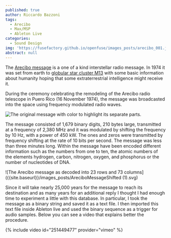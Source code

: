 ```yaml
---
published: true
author: Riccardo Bazzoni
tags:
  - Arecibo
  - Max/MSP
  - Ableton Live
categories:
  - Sound Design
img: 'https://fusefactory.github.io/openfuse/images_posts/arecibo_001.jpg'
abstract: null
---
```

The [Arecibo message](https://en.wikipedia.org/wiki/Arecibo_message) is a one of a kind interstellar radio message. In 1974 it was set from earth to [globular star cluster M13](https://en.wikipedia.org/wiki/Messier_13) with some basic information about humanity hoping that some extraterrestrial intelligence might receive it.

During the ceremony celebrating the remodeling of the Arecibo radio telescope in Puero Rico (16 November 1974), the message was broadcasted into the space using frequency modulated radio waves.


![The original message with color to highlight its separate parts.]({{site.baseurl}}//images_posts/Arecibo_message.jpg)


The message consisted of 1,679 binary digits, 210 bytes large, transmitted at a frequency of 2,380 MHz and it was modulated by shifting the frequency by 10 Hz, with a power of 450 kW. The ones and zeros were transmitted by frequency shifting at the rate of 10 bits per second. The message was less than three minutes long.
Within the message have been encoded different information such as the numbers from one to ten, the atomic numbers of the elements hydrogen, carbon, nitrogen, oxygen, and phosphorus or the number of nucleotides of DNA.

![The Arecibo message as decoded into 23 rows and 73 columns]({{site.baseurl}}/images_posts/AreciboMessageShifted (1).svg)

Since it will take nearly 25,000 years for the message to reach its destination and as many years for an additional reply I thought I had enough time to experiment a little with this database. 
In particular, I took the message as a binary string and saved it as a text file. I then imported this text file inside Ableton live and used the binary sequence as a trigger for audio samples. Below you can see a video that explains better the procedure.



{% include video id="251449477" provider="vimeo" %}
